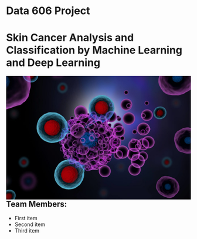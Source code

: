 # Data 606 Project
# Skin Cancer Analysis and Classification by Machine Learning and Deep Learning

<img src="logo/logo.jpg"
     alt="Cancer Cell"
     style="float: left; margin-right: 10px;" />

## Team Members: 
- First item
- Second item
- Third item
